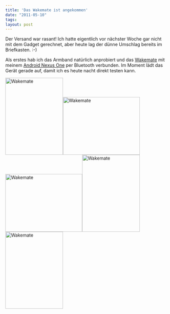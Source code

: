 ```yaml
---
title: 'Das Wakemate ist angekommen'
date: "2011-05-10"
tags: 
layout: post
---
```

Der Versand war rasant! Ich hatte eigentlich vor nächster Woche gar nicht mit dem Gadget gerechnet, aber heute lag der dünne Umschlag bereits im Briefkasten. :-)

Als erstes hab ich das Armband natürlich anprobiert und das <a href="http://wakemate.com">Wakemate</a> mit meinem <a href="http://de.wikipedia.org/wiki/Nexus_One">Android Nexus One</a> per Bluetooth verbunden. Im Moment lädt das Gerät gerade auf, damit ich es heute nacht direkt testen kann.

<a title="Wakemate by cringe, on Flickr" href="http://www.flickr.com/photos/cringe/5707263266/"><img class="aligncenter" src="http://farm3.static.flickr.com/2212/5707263266_e428ca27ee_m.jpg" alt="Wakemate" width="180" height="240" /></a><a title="Wakemate by cringe, on Flickr" href="http://www.flickr.com/photos/cringe/5707263096/"><img src="http://farm3.static.flickr.com/2378/5707263096_3a533caa2a_m.jpg" alt="Wakemate" width="240" height="180" /></a><a title="Wakemate by cringe, on Flickr" href="http://www.flickr.com/photos/cringe/5706697871/"><img src="http://farm3.static.flickr.com/2278/5706697871_1101365979_m.jpg" alt="Wakemate" width="240" height="180" /></a><a title="Wakemate by cringe, on Flickr" href="http://www.flickr.com/photos/cringe/5707262518/"><img src="http://farm4.static.flickr.com/3609/5707262518_68c69264b8_m.jpg" alt="Wakemate" width="180" height="240" /></a><a title="Wakemate by cringe, on Flickr" href="http://www.flickr.com/photos/cringe/5707262188/"><img src="http://farm3.static.flickr.com/2108/5707262188_dec2f7e66b_m.jpg" alt="Wakemate" width="180" height="240" /></a>

